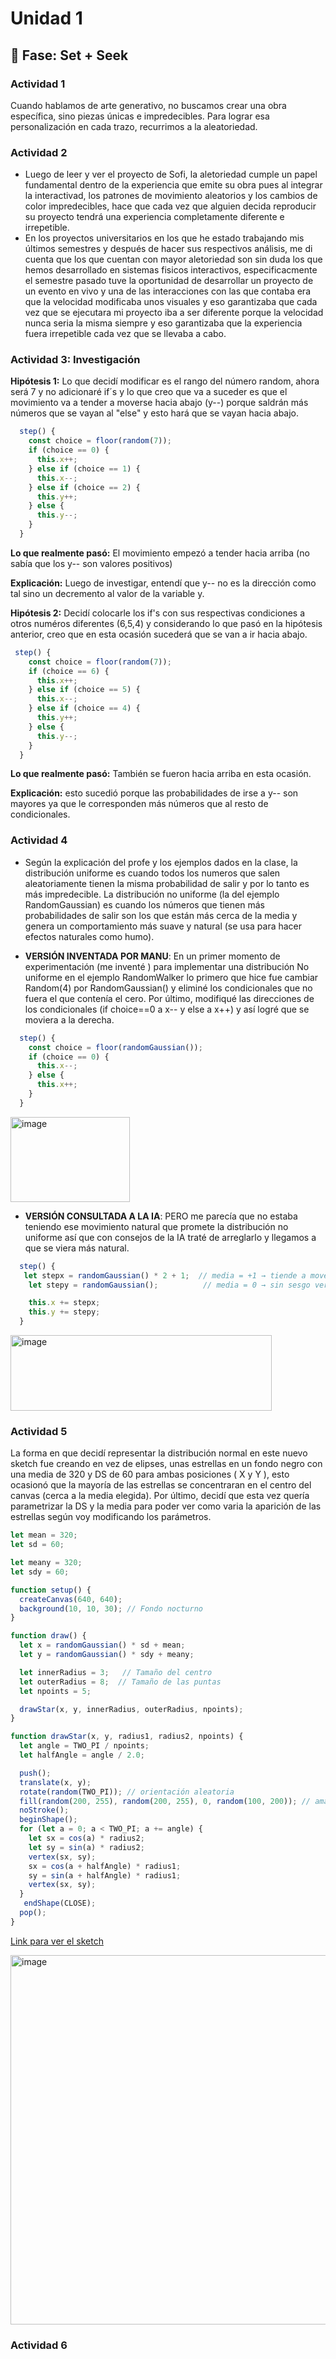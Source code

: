# Unidad 1

## 🔎 Fase: Set + Seek

### Actividad 1

Cuando hablamos de arte generativo, no buscamos crear una obra específica, sino piezas únicas e impredecibles. Para lograr esa personalización en cada trazo, recurrimos a la aleatoriedad.

### Actividad 2

- Luego de leer y ver el proyecto de Sofi, la aletoriedad cumple un papel fundamental dentro de la experiencia que emite su obra pues al integrar la interactivad, los patrones de movimiento aleatorios y los cambios de color impredecibles, hace que cada vez que alguien decida reproducir su proyecto tendrá una experiencia completamente diferente e irrepetible.
- En los proyectos universitarios en los que he estado trabajando mis últimos semestres y después de hacer sus respectivos análisis, me di cuenta que los que cuentan con mayor aletoriedad son sin duda los que hemos desarrollado en sistemas fisicos interactivos, especificacmente el semestre pasado tuve la oportunidad de desarrollar un proyecto de un evento en vivo y una de las interacciones con las que contaba era que la velocidad modificaba unos visuales y eso garantizaba que cada vez que se ejecutara mi proyecto iba a ser diferente porque la velocidad nunca seria la misma siempre y eso garantizaba que la experiencia fuera irrepetible cada vez que se llevaba a cabo.

### Actividad 3: Investigación 


**Hipótesis 1:** Lo que decidí modificar es el rango del número random, ahora será 7 y  no adicionaré if´s y lo que creo que va a suceder es que el movimiento va a tender a moverse hacia abajo (y--) porque saldrán más números que se vayan al "else" y esto hará que se vayan hacia abajo.

```js
  step() {
    const choice = floor(random(7));
    if (choice == 0) {
      this.x++;
    } else if (choice == 1) {
      this.x--;
    } else if (choice == 2) {
      this.y++;
    } else {
      this.y--;
    }
  }
```

**Lo que realmente pasó:** El movimiento empezó a tender hacia arriba (no sabía que los y-- son valores positivos) 

**Explicación:** Luego de investigar, entendí que y-- no es la dirección como tal sino un decremento al valor de la variable y.

**Hipótesis 2:** Decidí colocarle los if's con sus respectivas condiciones a otros numéros diferentes (6,5,4) y considerando lo que pasó en la hipótesis anterior, creo que en esta ocasión sucederá que se van a ir hacia abajo. 

```js
 step() {
    const choice = floor(random(7));
    if (choice == 6) {
      this.x++;
    } else if (choice == 5) {
      this.x--;
    } else if (choice == 4) {
      this.y++;
    } else {
      this.y--;
    }
  }
```
**Lo que realmente pasó:** También se fueron hacia arriba en esta ocasión.

**Explicación:** esto sucedió porque las probabilidades de irse a y-- son mayores ya que le corresponden más números que al resto de condicionales. 

### Actividad 4

- Según la explicación del profe y los ejemplos dados en la clase, la distribución uniforme es cuando todos los numeros que salen aleatoriamente tienen la misma probabilidad de salir y por lo tanto es más impredecible. La distribución no uniforme (la del ejemplo RandomGaussian) es cuando los números que tienen más probabilidades de salir son los que están más cerca de la media y genera un comportamiento más suave y natural (se usa para hacer efectos naturales como humo).

- **VERSIÓN INVENTADA POR MANU**: En un primer momento de experimentación  (me inventé ) para implementar una distribución No uniforme en el ejemplo RandomWalker lo  primero que hice fue cambiar Random(4) por RandomGaussian() y eliminé los condicionales que no fuera el que contenía el cero. Por último, modifiqué las direcciones de los condicionales (if choice==0 a x-- y else a x++) y así logré que se moviera a la derecha.

```js
  step() {
    const choice = floor(randomGaussian());
    if (choice == 0) {
      this.x--;
    } else {
      this.x++;
    }
  }
```
<img width="191" height="136" alt="image" src="https://github.com/user-attachments/assets/9bdc45d9-9fa9-49ce-8f3d-0a6f01102b40" />

- **VERSIÓN CONSULTADA A LA IA**: PERO me parecía que no estaba teniendo ese movimiento natural que promete la distribución no uniforme así que con consejos de la IA traté de arreglarlo y llegamos a que se viera más natural.
  
```js
  step() {
   let stepx = randomGaussian() * 2 + 1;  // media = +1 → tiende a moverse a la derecha
    let stepy = randomGaussian();          // media = 0 → sin sesgo vertical

    this.x += stepx;
    this.y += stepy;
  }
```
<img width="418" height="121" alt="image" src="https://github.com/user-attachments/assets/d5f23208-172b-44de-b7ff-6ce2058b0512" />

### Actividad 5

La forma en que decidí representar la distribución normal en este nuevo sketch fue creando en vez de elipses, unas estrellas en un fondo negro con una media de 320 y DS de 60 para ambas posiciones ( X y Y ), esto ocasionó que la mayoría de las estrellas se concentraran en el centro del canvas (cerca a la media elegida). Por último, decidí que esta vez quería parametrizar la DS y la media para poder ver como varia la aparición de las estrellas según voy modificando los parámetros.

```js
let mean = 320;
let sd = 60;

let meany = 320;
let sdy = 60;

function setup() {
  createCanvas(640, 640);
  background(10, 10, 30); // Fondo nocturno
}

function draw() {
  let x = randomGaussian() * sd + mean;
  let y = randomGaussian() * sdy + meany;

  let innerRadius = 3;   // Tamaño del centro
  let outerRadius = 8;  // Tamaño de las puntas
  let npoints = 5;

  drawStar(x, y, innerRadius, outerRadius, npoints);
}

function drawStar(x, y, radius1, radius2, npoints) {
  let angle = TWO_PI / npoints;
  let halfAngle = angle / 2.0;

  push();
  translate(x, y);
  rotate(random(TWO_PI)); // orientación aleatoria
  fill(random(200, 255), random(200, 255), 0, random(100, 200)); // amarillo suave
  noStroke();
  beginShape();
  for (let a = 0; a < TWO_PI; a += angle) {
    let sx = cos(a) * radius2;
    let sy = sin(a) * radius2;
    vertex(sx, sy);
    sx = cos(a + halfAngle) * radius1;
    sy = sin(a + halfAngle) * radius1;
    vertex(sx, sy);
  }
   endShape(CLOSE); 
  pop();
}
```


[Link para ver el sketch](https://editor.p5js.org/manuuuu15281/sketches/YOBkOvfVc)

<img width="594" height="591" alt="image" src="https://github.com/user-attachments/assets/f7bd739d-95d8-44c6-94a0-8ddaeadc23d3" />

### Actividad 6 



